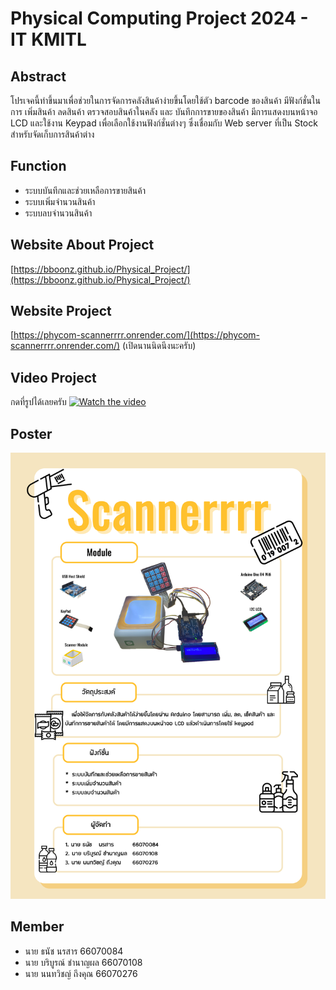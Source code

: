 # **Physical Computing Project 2024 - IT KMITL**

## Abstract
  โปรเจคนี้ทำขึ้นมาเพื่อช่วยในการจัดการคลังสินค้าง่ายขึ้นโดยใช้ตัว barcode ของสินค้า มีฟังก์ชั่นในการ เพิ่มสินค้า ลดสินค้า ตรวจสอบสินค้าในคลัง และ บันทึกการขายของสินค้า มีการแสดงบนหน้าจอ LCD และใช้งาน Keypad เพื่อเลือกใช้งานฟังก์ชั่นต่างๆ ซึ่งเชื่อมกับ Web server ที่เป็น Stock สำหรับจัดเก็บการสินค้าต่าง

## Function
  * ระบบบันทึกและช่วยเหลือการขายสินค้า
  * ระบบเพิ่มจำนวนสินค้า
  * ระบบลบจำนวนสินค้า

## Website About Project
[https://bboonz.github.io/Physical_Project/](https://bboonz.github.io/Physical_Project/)

## Website Project
[https://phycom-scannerrrr.onrender.com/](https://phycom-scannerrrr.onrender.com/) (เปิดนานนิดนึงนะครับ)

## Video Project
  กดที่รูปได้เลยครับ
[![Watch the video](https://img.youtube.com/vi/EK5VU_prZAU/0.jpg)](https://www.youtube.com/watch?v=EK5VU_prZAU)

## Poster
![Poster](/poster.png)

## Member
  * นาย ธนัช  นรสาร      66070084
  * นาย บริบูรณ์  ชำนาญผล 66070108
  * นาย นนทวิชญ์  ถึงคุณ  66070276

